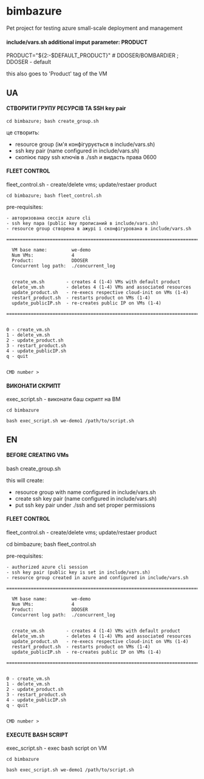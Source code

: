 # bimbazure
Pet project for testing azure small-scale deployment and management

#### include/vars.sh additional imput parameter: PRODUCT
PRODUCT="${2:-$DEFAULT_PRODUCT}"  # DDOSER/BOMBARDIER ; DDOSER - default


this also goes to 'Product' tag of the VM


## UA
#### СТВОРИТИ ГРУПУ РЕСУРСІВ ТА SSH key pair
```
cd bimbazure; bash create_group.sh
```

це створить:

  - resource group (ім'я конфігурується в include/vars.sh)
  - ssh key pair (name configured in include/vars.sh)
  - скопіює пару ssh ключів в ./ssh и видасть права 0600


#### FLEET CONTROL
fleet_control.sh - create/delete vms; update/restaer product
```
cd bimbazure; bash fleet_control.sh
```
pre-requisites:

    - авторизована сессія azure cli
    - ssh key пара (public key прописаний в include/vars.sh)
    - resource group створена в ажурі і сконфігурована в include/vars.sh

```
============================================================================

  VM base name:         we-demo
  Num VMs:              4
  Product:              DDOSER
  Concurrent log path:  ./concurrent_log 


  create_vm.sh        - creates 4 (1-4) VMs with default product
  delete_vm.sh        - deletes 4 (1-4) VMs and associated resources
  update_product.sh   - re-execs respective cloud-init on VMs (1-4)
  restart_product.sh  - restarts product on VMs (1-4)
  update_publicIP.sh  - re-creates public IP on VMs (1-4) 

============================================================================


0 - create_vm.sh
1 - delete_vm.sh
2 - update_product.sh
3 - restart_product.sh
4 - update_publicIP.sh
q - quit


CMD number >
```


#### ВИКОНАТИ СКРИПТ
exec_script.sh - виконати баш скрипт на ВМ
```
cd bimbazure

bash exec_script.sh we-demo1 /path/to/script.sh
```

## EN
#### BEFORE CREATING VMs
bash create_group.sh

this will create:

  - resource group with name configured in include/vars.sh
  - create ssh key pair (name configured in include/vars.sh)
  - put ssh key pair under ./ssh and set proper permissions


#### FLEET CONTROL
fleet_control.sh - create/delete vms; update/restaer product

cd bimbazure; bash fleet_control.sh

pre-requisites:

    - authorized azure cli session
    - ssh key pair (public key is set in include/vars.sh)
    - resource group created in azure and configured in include/vars.sh

```
============================================================================

  VM base name:         we-demo
  Num VMs:              4
  Product:              DDOSER
  Concurrent log path:  ./concurrent_log 


  create_vm.sh        - creates 4 (1-4) VMs with default product
  delete_vm.sh        - deletes 4 (1-4) VMs and associated resources
  update_product.sh   - re-execs respective cloud-init on VMs (1-4)
  restart_product.sh  - restarts product on VMs (1-4)
  update_publicIP.sh  - re-creates public IP on VMs (1-4) 

============================================================================


0 - create_vm.sh
1 - delete_vm.sh
2 - update_product.sh
3 - restart_product.sh
4 - update_publicIP.sh
q - quit


CMD number >
```

#### EXECUTE BASH SCRIPT
exec_script.sh - exec bash script on VM
```
cd bimbazure

bash exec_script.sh we-demo1 /path/to/script.sh
```
